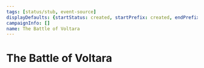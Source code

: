 ```yaml
---
tags: [status/stub, event-source]
displayDefaults: {startStatus: created, startPrefix: created, endPrefix: destroyed, endStatus: destroyed}
campaignInfo: []
name: The Battle of Voltara
---
```


# The Battle of Voltara